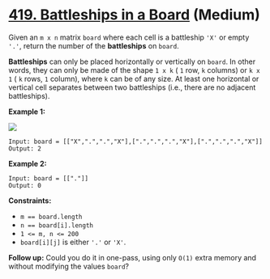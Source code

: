 # [419. Battleships in a Board][link] (Medium)

[link]: https://leetcode.cn/problems/battleships-in-a-board/

Given an `m x n` matrix `board` where each cell is a battleship `'X'` or empty `'.'`, return the
number of the **battleships** on `board`.

**Battleships** can only be placed horizontally or vertically on `board`. In other words, they can
only be made of the shape `1 x k` ( `1` row, `k` columns) or `k x 1` ( `k` rows, `1` column), where
`k` can be of any size. At least one horizontal or vertical cell separates between two battleships
(i.e., there are no adjacent battleships).

**Example 1:**

![](https://assets.leetcode.com/uploads/2021/04/10/battelship-grid.jpg)

```
Input: board = [["X",".",".","X"],[".",".",".","X"],[".",".",".","X"]]
Output: 2
```

**Example 2:**

```
Input: board = [["."]]
Output: 0
```

**Constraints:**

- `m == board.length`
- `n == board[i].length`
- `1 <= m, n <= 200`
- `board[i][j]` is either `'.'` or `'X'`.

**Follow up:** Could you do it in one-pass, using only `O(1)` extra memory and without modifying the
values `board`?
